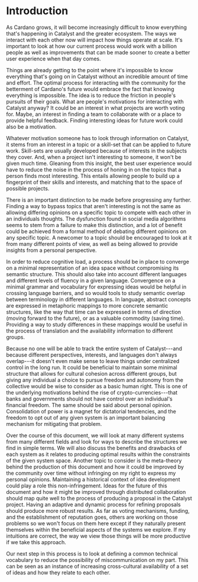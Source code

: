 # Introduction
As Cardano grows, it will become increasingly difficult to know everything that's happening in Catalyst and the greater ecosystem.
The ways we interact with each other now will impact how things operate at scale.
It's important to look at how our current process would work with a billion people as well as improvements that can be made sooner to create a better user experience when that day comes.

Things are already getting to the point where it's impossible to know everything that's going on in Catalyst without an incredible amount of time and effort.
The optimal process for interacting with the community for the betterment of Cardano's future would embrace the fact that knowing everything is impossible.
The idea is to reduce the friction in people's pursuits of their goals.
What are people's motivations for interacting with Catalyst anyway?
It could be an interest in what projects are worth voting for.
Maybe, an interest in finding a team to collaborate with or a place to provide helpful feedback.
Finding interesting ideas for future work could also be a motivation.

Whatever motivation someone has to look through information on Catalyst, it stems from an interest in a topic or a skill-set that can be applied to future work.
Skill-sets are usually developed because of interests in the subjects they cover.
And, when a project isn't interesting to someone, it won't be given much time.
Gleaning from this insight, the best user experience would have to reduce the noise in the process of honing in on the topics that a person finds most interesting.
This entails allowing people to build up a fingerprint of their skills and interests, and matching that to the space of possible projects.

There is an important distinction to be made before progressing any further.
Finding a way to bypass topics that aren't interesting is not the same as allowing differing opinions on a specific topic to compete with each other in an individuals thoughts.
The dysfunction found in social media algorithms seems to stem from a failure to make this distinction, and a lot of benefit could be achieved from a formal method of debating different opinions on any specific topic. 
A newcomer to a topic should be encouraged to look at it from many different points of view, as well as being allowed to provide insights from a personal perspective.

In order to reduce cognitive load, a process should be in place to converge on a minimal representation of an idea space without compromising its semantic structure.
This should also take into account different languages and different levels of fluency in a given language.
Convergence on a minimal grammar and vocabulary for expressing ideas would be helpful in crossing language barriers, and so would tools to study semantic overlap between terminology in different languages.
In language, abstract concepts are expressed in metaphoric mappings to more concrete semantic structures, like the way that time can be expressed in terms of direction (moving forward to the future), or as a valuable commodity (saving time).
Providing a way to study differences in these mappings would be useful in the process of translation and the availability information to different groups.

Because no one will be able to track the entire system of Catalyst---and because different perspectives, interests, and languages don't always overlap---it doesn't even make sense to leave things under centralized control in the long run.
It could be beneficial to maintain some minimal structure that allows for cultural cohesion across different groups, but giving any individual a choice to pursue freedom and autonomy from the collective would be wise to consider as a basic human right.
This is one of the underlying motivations behind the rise of crypto-currencies---that banks and governments should not have control over an individual's financial freedom.
The same should be said about personal opinion.
Consolidation of power is a magnet for dictatorial tendencies, and the freedom to opt out of any given system is an important balancing mechanism for mitigating that problem. 

Over the course of this document, we will look at many different systems from many different fields and look for ways to describe the structures we find in simple terms.
We will also discuss the benefits and drawbacks of each system as it relates to producing optimal results within the constraints of the given system space.
Another topic to consider is the meta-theory behind the production of this document and how it could be improved by the community over time without infringing on my right to express my personal opinions.
Maintaining a historical context of idea development could play a role this non-infringement.
Ideas for the future of this document and how it might be improved through distributed collaboration should map quite well to the process of producing a proposal in the Catalyst project.
Having an adaptive and dynamic process for refining proposals should produce more robust results.
As far as voting mechanisms, funding, and the establishment of reputation goes, others are working on those problems so we won't focus on them here except if they naturally present themselves within the beneficial aspects of the systems we explore.
If my intuitions are correct, the way we view those things will be more productive if we take this approach.

Our next step in this process is to look at defining a common technical vocabulary to reduce the possibility of miscommunication on my part.
This can be seen as an instance of increasing cross-cultural availability of a set of ideas and how they relate to each other.

